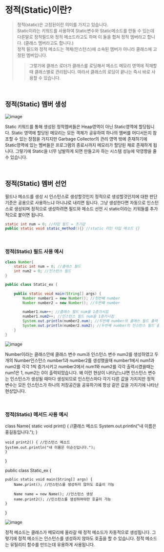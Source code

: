 # 정적(Static)이란? 
>정적(static)은 고정된이란 의미를 가지고 있습니다.      
>Static이라는 키워드를 사용하여 Static변수와 Static메소드를 만들 수 있는데 다른말로 정적필드와 정적 메소드라고도 하며 이 둘을 합쳐 정적 멤버라고 합니다. (클래스 멤버라고도 합니다.)    
>정적 필드와 정적 메소드는 객체(인스턴스)에 소속된 멤버가 아니라 클래스에 고정된 멤버입니다.      
>>그렇기에 클래스 로더가 클래스를 로딩해서 메소드 메모리 영역에 적재할때 클래스별로 관리됩니다. 따라서 클래스의 로딩이 끝나는 즉시 바로 사용할 수 있습니다.    

<br>

## 정적(Static) 멤버 생성

![image](https://user-images.githubusercontent.com/84886987/152715702-cb874156-d83c-4fb6-b04a-de5095ba4913.png)

Static 키워드를 통해 생성된 정적멤버들은 Heap영역이 아닌 Static영역에 할당됩니다. Static 영역에 할당된 메모리는 모든 객체가 공유하여 하나의 멤버를 어디서든지 참조할 수 있는 장점을 가지지만 Garbage Collector의 관리 영역 밖에 존재하기에 Static영역에 있는 멤버들은 프로그램의 종료시까지 메모리가 할당된 채로 존재하게 됩니다. 그렇기에 Static을 너무 남발하게 되면 만들고자 하는 시스템 성능에 악영향을 줄 수 있습니다.

<br>

## 정적(Static) 멤버 선언

필드나 메소드를 생성 시 인스턴스로 생성할것인지 정적으로 생성할것인지에 대한 판단 기준은 공용으로 사용하느냐 아니냐로 내리면 됩니다. 그냥 생성한다면 자동으로 인스턴스로 생성되며 정적으로 생성하려면 필드와 메소드 선언 시 static이라는 키워들를 추가적으로 붙이면 됩니다. 

```java
static int num = 0; //타입 필드 = 초기값
public static void static_method(){} //static 리턴 타입 메소드 {}
```

<br>

### 정적(Static) 필드 사용 예시

```java
class Number{
    static int num = 0; //클래스 필드
    int num2 = 0; //인스턴스 필드
}

public class Static_ex {
	
    public static void main(String[] args) {
    	Number number1 = new Number(); //첫번째 number
    	Number number2 = new Number(); //두번쨰 number
    	
    	number1.num++; //클래스 필드 num을 1증가시킴
    	number1.num2++; //인스턴스 필드 num을 1증가시킴
    	System.out.println(number2.num); //두번째 number의 클래스 필드 출력
    	System.out.println(number2.num2); //두번째 number의 인스턴스 필드 출력
    }
}
```

![image](https://user-images.githubusercontent.com/84886987/152715832-81a247b8-9ce0-4a01-b396-05d373a67353.png)

Number이라는 클래스안에 클래스 변수 num과 인스턴스 변수 num2를 생성하였고 두개의 Number인스턴스 number1과 number2를 생성했을때 number1에서 num1과 num2를 각각 1씩 증가시키고 number2에서 num1와 num2를 각각 출력시켰을때는 num1은 1, num2는 0이 출력되었습니다. 왜 이런 현상이 나타났느냐면 인스턴스 변수는 인스턴스가 생성될 때마다 생성되므로 인스턴스마다 각기 다른 값을 가지지만 정적 변수는 모든 인스턴스가 하나의 저장공간을 공유하기에 항상 같은 값을 가지기에 나타난 현상입니다.

<br>

### 정적(Static) 메서드 사용 예시

class Name{
    static void print() { //클래스 메소드
	System.out.println("내 이름은 홍길동입니다.");
    }

    void print2() { //인스턴스 메소드
	System.out.println("내 이름은 이순신입니다.");
    }
}

public class Static_ex {
	
    public static void main(String[] args) {
        Name.print(); //인스턴스를 생성하지 않아도 호출이 가능
    	
        Name name = new Name(); //인스턴스 생성
        name.print2(); //인스턴스를 생성하여야만 호출이 가능
    }
}

![image](https://user-images.githubusercontent.com/84886987/152715862-65d091d4-429c-4563-8ff9-b47701e79501.png)


정적 메소드는 클래스가 메모리에 올라갈 때 정적 메소드가 자동적으로 생성됩니다. 그렇기에 정적 메소드는 인스턴스를 생성하지 않아도 호출을 할 수 있습니다. 정적 메소드는 유틸리티 함수를 만드는데 유용하게 사용됩니다.

